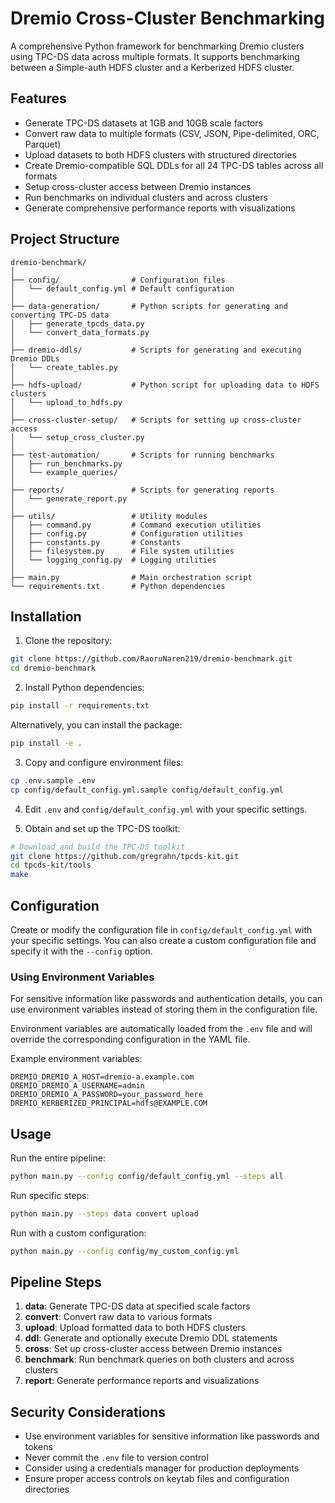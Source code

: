 # Dremio Cross-Cluster Benchmarking

A comprehensive Python framework for benchmarking Dremio clusters using TPC-DS data across multiple formats. It supports benchmarking between a Simple-auth HDFS cluster and a Kerberized HDFS cluster.

## Features

- Generate TPC-DS datasets at 1GB and 10GB scale factors
- Convert raw data to multiple formats (CSV, JSON, Pipe-delimited, ORC, Parquet)
- Upload datasets to both HDFS clusters with structured directories
- Create Dremio-compatible SQL DDLs for all 24 TPC-DS tables across all formats
- Setup cross-cluster access between Dremio instances
- Run benchmarks on individual clusters and across clusters
- Generate comprehensive performance reports with visualizations

## Project Structure

```
dremio-benchmark/
│
├── config/                # Configuration files
│   └── default_config.yml # Default configuration
│
├── data-generation/       # Python scripts for generating and converting TPC-DS data
│   ├── generate_tpcds_data.py
│   └── convert_data_formats.py
│
├── dremio-ddls/           # Scripts for generating and executing Dremio DDLs
│   └── create_tables.py
│
├── hdfs-upload/           # Python script for uploading data to HDFS clusters
│   └── upload_to_hdfs.py
│
├── cross-cluster-setup/   # Scripts for setting up cross-cluster access
│   └── setup_cross_cluster.py
│
├── test-automation/       # Scripts for running benchmarks
│   ├── run_benchmarks.py
│   └── example_queries/
│
├── reports/               # Scripts for generating reports
│   └── generate_report.py
│
├── utils/                 # Utility modules
│   ├── command.py         # Command execution utilities
│   ├── config.py          # Configuration utilities
│   ├── constants.py       # Constants
│   ├── filesystem.py      # File system utilities
│   └── logging_config.py  # Logging utilities
│
├── main.py                # Main orchestration script
└── requirements.txt       # Python dependencies
```

## Installation

1. Clone the repository:

```bash
git clone https://github.com/RaoruNaren219/dremio-benchmark.git
cd dremio-benchmark
```

2. Install Python dependencies:

```bash
pip install -r requirements.txt
```

Alternatively, you can install the package:

```bash
pip install -e .
```

3. Copy and configure environment files:

```bash
cp .env.sample .env
cp config/default_config.yml.sample config/default_config.yml
```

4. Edit `.env` and `config/default_config.yml` with your specific settings.

5. Obtain and set up the TPC-DS toolkit:

```bash
# Download and build the TPC-DS toolkit
git clone https://github.com/gregrahn/tpcds-kit.git
cd tpcds-kit/tools
make
```

## Configuration

Create or modify the configuration file in `config/default_config.yml` with your specific settings. You can also create a custom configuration file and specify it with the `--config` option.

### Using Environment Variables

For sensitive information like passwords and authentication details, you can use environment variables instead of storing them in the configuration file.

Environment variables are automatically loaded from the `.env` file and will override the corresponding configuration in the YAML file.

Example environment variables:

```
DREMIO_DREMIO_A_HOST=dremio-a.example.com
DREMIO_DREMIO_A_USERNAME=admin
DREMIO_DREMIO_A_PASSWORD=your_password_here
DREMIO_KERBERIZED_PRINCIPAL=hdfs@EXAMPLE.COM
```

## Usage

Run the entire pipeline:

```bash
python main.py --config config/default_config.yml --steps all
```

Run specific steps:

```bash
python main.py --steps data convert upload
```

Run with a custom configuration:

```bash
python main.py --config config/my_custom_config.yml
```

## Pipeline Steps

1. **data**: Generate TPC-DS data at specified scale factors
2. **convert**: Convert raw data to various formats
3. **upload**: Upload formatted data to both HDFS clusters
4. **ddl**: Generate and optionally execute Dremio DDL statements
5. **cross**: Set up cross-cluster access between Dremio instances
6. **benchmark**: Run benchmark queries on both clusters and across clusters
7. **report**: Generate performance reports and visualizations

## Security Considerations

- Use environment variables for sensitive information like passwords and tokens
- Never commit the `.env` file to version control
- Consider using a credentials manager for production deployments
- Ensure proper access controls on keytab files and configuration directories